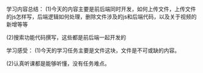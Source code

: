 学习内容总结：
(1)今天的内容主要是前后端同时开发，如何上传文件，上传文件的js怎样写，后端逻辑如何处理，删除文件涉及的js和后端代码，以及关于视频的新增等等

(2)搜索功能代码撰写，这些都是前后端一起开发的

学习感受：
(1)今天的学习任务主要是文件这块，文件是不可或缺的内容。

(2)认真听课都是能够听懂，没有任务难点。


